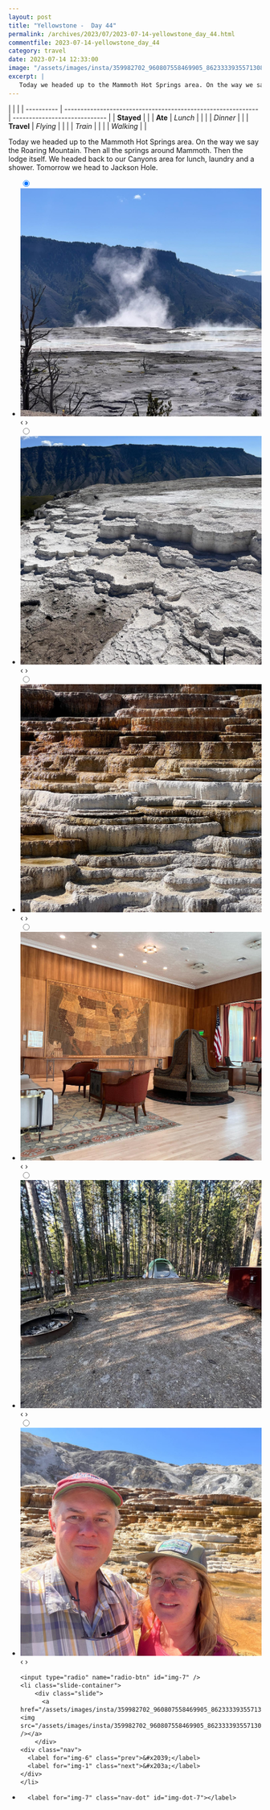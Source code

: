 ```yaml
---
layout: post
title: "Yellowstone -  Day 44"
permalink: /archives/2023/07/2023-07-14-yellowstone_day_44.html
commentfile: 2023-07-14-yellowstone_day_44
category: travel
date: 2023-07-14 12:33:00
image: "/assets/images/insta/359982702_960807558469905_8623333935571308836_n_17973695588406953.jpg"
excerpt: |
   Today we headed up to the Mammoth Hot Springs area. On the way we say the Roaring Mountain. Then all the springs around Mammoth. Then the lodge itself. We headed back to our Canyons area for lunch, laundry and a shower. Tomorrow we head to Jackson Hole.
---
```


|            |                                                              |
| ---------- | ------------------------------------------------------------ | ----------------------------- |
| **Stayed** |  |
| **Ate**    | _Lunch_                                                      |          |
|            | _Dinner_                                                     |          |
| **Travel** | _Flying_                                                     |          |
|            | _Train_                                                      |          |
|            | _Walking_                                                    |          |


 Today we headed up to the Mammoth Hot Springs area. On the way we say the Roaring Mountain. Then all the springs around Mammoth. Then the lodge itself. We headed back to our Canyons area for lunch, laundry and a shower. Tomorrow we head to Jackson Hole.


<ul class="slides">
    <input type="radio" name="radio-btn" id="img-1" checked="checked" />
    <li class="slide-container">
        <div class="slide">
          <a href="/assets/images/insta/360034181_1191187951552526_5683574499553020002_n_18197052151270716.jpg"><img src="/assets/images/insta/360034181_1191187951552526_5683574499553020002_n_18197052151270716.jpg" /></a>
        </div>
    <div class="nav">
      <label for="img-7" class="prev">&#x2039;</label>
      <label for="img-2" class="next">&#x203a;</label>
    </div>
    </li>
        <input type="radio" name="radio-btn" id="img-2"  />
    <li class="slide-container">
        <div class="slide">
          <a href="/assets/images/insta/360681397_630578632475653_7165395924077204044_n_18004901338850642.jpg"><img src="/assets/images/insta/360681397_630578632475653_7165395924077204044_n_18004901338850642.jpg" /></a>
        </div>
    <div class="nav">
      <label for="img-1" class="prev">&#x2039;</label>
      <label for="img-3" class="next">&#x203a;</label>
    </div>
    </li>
        <input type="radio" name="radio-btn" id="img-3"  />
    <li class="slide-container">
        <div class="slide">
          <a href="/assets/images/insta/360570688_776586004207752_2951188437644834805_n_18013121713683206.jpg"><img src="/assets/images/insta/360570688_776586004207752_2951188437644834805_n_18013121713683206.jpg" /></a>
        </div>
    <div class="nav">
      <label for="img-2" class="prev">&#x2039;</label>
      <label for="img-4" class="next">&#x203a;</label>
    </div>
    </li>
        <input type="radio" name="radio-btn" id="img-4"  />
    <li class="slide-container">
        <div class="slide">
          <a href="/assets/images/insta/360042483_2157902197740249_1425513082063828213_n_18256428262092405.jpg"><img src="/assets/images/insta/360042483_2157902197740249_1425513082063828213_n_18256428262092405.jpg" /></a>
        </div>
    <div class="nav">
      <label for="img-3" class="prev">&#x2039;</label>
      <label for="img-5" class="next">&#x203a;</label>
    </div>
    </li>
        <input type="radio" name="radio-btn" id="img-5"  />
    <li class="slide-container">
        <div class="slide">
          <a href="/assets/images/insta/360024799_975708903748805_6852385844625218705_n_17844632826023577.jpg"><img src="/assets/images/insta/360024799_975708903748805_6852385844625218705_n_17844632826023577.jpg" /></a>
        </div>
    <div class="nav">
      <label for="img-4" class="prev">&#x2039;</label>
      <label for="img-6" class="next">&#x203a;</label>
    </div>
    </li>
        <input type="radio" name="radio-btn" id="img-6"  />
    <li class="slide-container">
        <div class="slide">
          <a href="/assets/images/insta/360097804_570240978414508_8641127190683025440_n_18003533911750736.jpg"><img src="/assets/images/insta/360097804_570240978414508_8641127190683025440_n_18003533911750736.jpg" /></a>
        </div>
    <div class="nav">
      <label for="img-5" class="prev">&#x2039;</label>
      <label for="img-7" class="next">&#x203a;</label>
    </div>
    </li>
    
    <input type="radio" name="radio-btn" id="img-7" />
    <li class="slide-container">
        <div class="slide">
          <a href="/assets/images/insta/359982702_960807558469905_8623333935571308836_n_17973695588406953.jpg"><img src="/assets/images/insta/359982702_960807558469905_8623333935571308836_n_17973695588406953.jpg" /></a>
        </div>
    <div class="nav">
      <label for="img-6" class="prev">&#x2039;</label>
      <label for="img-1" class="next">&#x203a;</label>
    </div>
    </li>
			
<li class="nav-dots">
      <label for="img-1" class="nav-dot" id="img-dot-1"></label>
      <label for="img-2" class="nav-dot" id="img-dot-2"></label>
      <label for="img-3" class="nav-dot" id="img-dot-3"></label>
      <label for="img-4" class="nav-dot" id="img-dot-4"></label>
      <label for="img-5" class="nav-dot" id="img-dot-5"></label>
      <label for="img-6" class="nav-dot" id="img-dot-6"></label>

      <label for="img-7" class="nav-dot" id="img-dot-7"></label>

</li>
</ul>        
             

		